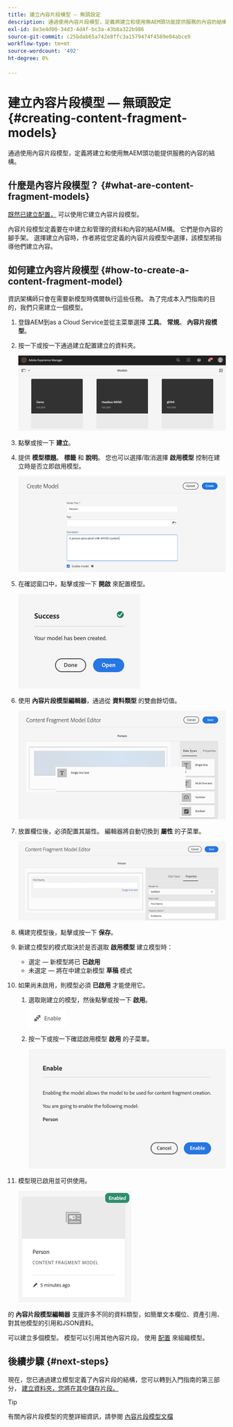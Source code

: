 ```yaml
---
title: 建立內容片段模型 — 無頭設定
description: 通過使用內容片段模型，定義將建立和使用無AEM頭功能提供服務的內容的結構。
exl-id: 8e3e4d00-34d3-4d4f-bc3a-43b8a322b986
source-git-commit: c25bdab65a742e8ffc3a1579474f4589e04abce9
workflow-type: tm+mt
source-wordcount: '492'
ht-degree: 0%

---
```


# 建立內容片段模型 — 無頭設定 {#creating-content-fragment-models}

通過使用內容片段模型，定義將建立和使用無AEM頭功能提供服務的內容的結構。

## 什麼是內容片段模型？ {#what-are-content-fragment-models}

[既然已建立配置，](create-configuration.md) 可以使用它建立內容片段模型。

內容片段模型定義要在中建立和管理的資料和內容的結AEM構。 它們是你內容的腳手架。 選擇建立內容時，作者將從您定義的內容片段模型中選擇，該模型將指導他們建立內容。

## 如何建立內容片段模型 {#how-to-create-a-content-fragment-model}

資訊架構師只會在需要新模型時偶爾執行這些任務。 為了完成本入門指南的目的，我們只需建立一個模型。

1. 登錄AEM到as a Cloud Service並從主菜單選擇 **工具**。 **常規**。 **內容片段模型**。
1. 按一下或按一下通過建立配置建立的資料夾。

   ![模型資料夾](../assets/models-folder.png)
1. 點擊或按一下 **建立**。
1. 提供 **模型標題**。 **標籤** 和 **說明**。 您也可以選擇/取消選擇 **啟用模型** 控制在建立時是否立即啟用模型。

   ![建立模型](../assets/models-create.png)
1. 在確認窗口中，點擊或按一下 **開啟** 來配置模型。

   ![確認窗口](../assets/models-confirmation.png)
1. 使用 **內容片段模型編輯器**，通過從 **資料類型** 的雙曲餘切值。

   ![拖放欄位](../assets/models-drag-and-drop.png)

1. 放置欄位後，必須配置其屬性。 編輯器將自動切換到 **屬性** 的子菜單。

   ![配置屬性](../assets/models-configure-properties.png)

1. 構建完模型後，點擊或按一下 **保存**。

1. 新建立模型的模式取決於是否選取 **啟用模型** 建立模型時：
   * 選定 — 新模型將已 **已啟用**
   * 未選定 — 將在中建立新模型 **草稿** 模式

1. 如果尚未啟用，則模型必須 **已啟用** 才能使用它。
   1. 選取剛建立的模型，然後點擊或按一下 **啟用**。

      ![啟用模型](../assets/models-enable.png)
   1. 按一下或按一下確認啟用模型 **啟用** 的子菜單。

      ![啟用確認對話框](../assets/models-enabling.png)
1. 模型現已啟用並可供使用。

   ![已啟用模型](../assets/models-enabled.png)

的 **內容片段模型編輯器** 支援許多不同的資料類型，如簡單文本欄位、資產引用、對其他模型的引用和JSON資料。

可以建立多個模型。 模型可以引用其他內容片段。 使用 [配置](create-configuration.md) 來組織模型。

## 後續步驟 {#next-steps}

現在，您已通過建立模型定義了內容片段的結構，您可以轉到入門指南的第三部分， [建立資料夾，您將在其中儲存片段。](create-assets-folder.md)

>[!TIP]
>
>有關內容片段模型的完整詳細資訊，請參閱 [內容片段模型文檔](/help/assets/content-fragments/content-fragments-models.md)
